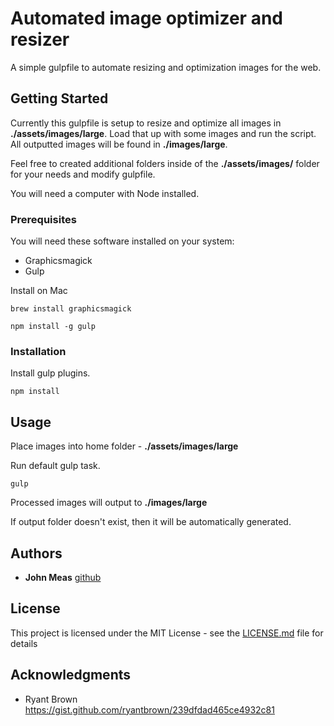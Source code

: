 # Automated image optimizer and resizer

A simple gulpfile to automate resizing and optimization images for the web.

## Getting Started

Currently this gulpfile is setup to resize and optimize all images in **./assets/images/large**.
Load that up with some images and run the script. All outputted images will be found in **./images/large**.

Feel free to created additional folders inside of the **./assets/images/** folder for your needs and modify gulpfile.

You will need a computer with Node installed.

### Prerequisites

You will need these software installed on your system:
* Graphicsmagick
* Gulp

Install on Mac

```
brew install graphicsmagick
```
```
npm install -g gulp
```

### Installation

Install gulp plugins.

```
npm install
```

## Usage

Place images into home folder - **./assets/images/large**

Run default gulp task.

```
gulp
```
Processed images will output to **./images/large**

If output folder doesn't exist, then it will be automatically generated.


## Authors

* **John Meas** [github](https://github.com/johnkmeas)

## License

This project is licensed under the MIT License - see the [LICENSE.md](LICENSE.md) file for details

## Acknowledgments

* Ryant Brown https://gist.github.com/ryantbrown/239dfdad465ce4932c81
